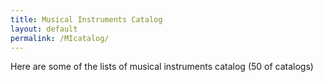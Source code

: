 ```yaml
---
title: Musical Instruments Catalog
layout: default
permalink: /MIcatalog/
---
```

Here are some of the lists of musical instruments catalog (50 of catalogs)

